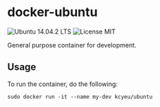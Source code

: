 # docker-ubuntu

![Ubuntu 14.04.2 LTS](https://img.shields.io/badge/ubuntu-14.04.2%20LTS-brightgreen.svg)
![License MIT](https://img.shields.io/badge/license-MIT-blue.svg)

General purpose container for development.

## Usage
To run the container, do the following:

```
sudo docker run -it --name my-dev kcyeu/ubuntu
```
